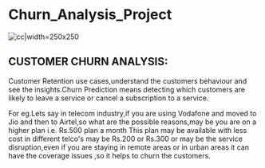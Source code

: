 # Churn_Analysis_Project

![cc](https://github.com/SRUSHTI-NEMADE/Churn_Analysis_Project/assets/165806295/60d94e29-7069-4729-a329-827c1be4221c)|width=250x250

## CUSTOMER CHURN ANALYSIS:

Customer Retention use cases,understand the customers behaviour and see the insights.Churn Prediction means detecting which customers are likely to leave a service or cancel a subscription
to a service.

For eg.Lets say in telecom industry,if you are using Vodafone and moved to Jio and then to Airtel,so what are the possible reasons,may be you are on a higher plan i.e. Rs.500 plan a month
This plan may be available with less cost in different telco's may be Rs.200 or Rs.300 or may be the service disruption,even if you are staying in remote areas or in urban areas it can have the coverage issues ,so it helps to churn the customers.

